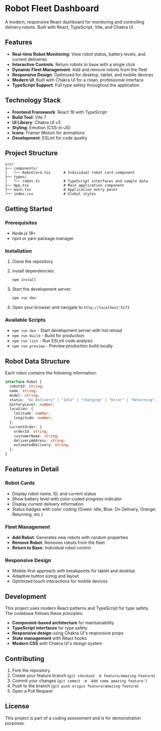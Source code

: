# Robot Fleet Dashboard

A modern, responsive React dashboard for monitoring and controlling delivery robots. Built with React, TypeScript, Vite, and Chakra UI.

## Features

- **Real-time Robot Monitoring**: View robot status, battery levels, and current deliveries
- **Interactive Controls**: Return robots to base with a single click
- **Dynamic Fleet Management**: Add and remove robots from the fleet
- **Responsive Design**: Optimized for desktop, tablet, and mobile devices
- **Modern UI**: Built with Chakra UI for a clean, professional interface
- **TypeScript Support**: Full type safety throughout the application

## Technology Stack

- **Frontend Framework**: React 19 with TypeScript
- **Build Tool**: Vite 7
- **UI Library**: Chakra UI v3
- **Styling**: Emotion (CSS-in-JS)
- **Icons**: Framer Motion for animations
- **Development**: ESLint for code quality

## Project Structure

```text
src/
├── components/
│   └── RobotCard.tsx      # Individual robot card component
├── types/
│   └── robot.ts           # TypeScript interfaces and sample data
├── App.tsx                # Main application component
├── main.tsx               # Application entry point
└── index.css              # Global styles
```

## Getting Started

### Prerequisites

- Node.js 18+
- npm or yarn package manager

### Installation

1. Clone the repository

2. Install dependencies:

   ```bash
   npm install
   ```

3. Start the development server:

   ```bash
   npm run dev
   ```

4. Open your browser and navigate to `http://localhost:5173`

### Available Scripts

- `npm run dev` - Start development server with hot reload
- `npm run build` - Build for production
- `npm run lint` - Run ESLint code analysis
- `npm run preview` - Preview production build locally

## Robot Data Structure

Each robot contains the following information:

```typescript
interface Robot {
  robotId: string;
  name: string;
  model: string;
  status: "On Delivery" | "Idle" | "Charging" | "Error" | "Returning";
  batteryLevel: number;
  location: {
    latitude: number;
    longitude: number;
  };
  currentOrder: {
    orderId: string;
    customerName: string;
    deliveryAddress: string;
    estimatedDelivery: string;
  };
}
```

## Features in Detail

### Robot Cards

- Display robot name, ID, and current status
- Show battery level with color-coded progress indicator
- Display current delivery information
- Status badges with color coding (Green: Idle, Blue: On Delivery, Orange: Returning, etc.)

### Fleet Management

- **Add Robot**: Generates new robots with random properties
- **Remove Robot**: Removes robots from the fleet
- **Return to Base**: Individual robot control

### Responsive Design

- Mobile-first approach with breakpoints for tablet and desktop
- Adaptive button sizing and layout
- Optimized touch interactions for mobile devices

## Development

This project uses modern React patterns and TypeScript for type safety. The codebase follows these principles:

- **Component-based architecture** for maintainability
- **TypeScript interfaces** for type safety
- **Responsive design** using Chakra UI's responsive props
- **State management** with React hooks
- **Modern CSS** with Chakra UI's design system

## Contributing

1. Fork the repository
2. Create your feature branch (`git checkout -b feature/amazing-feature`)
3. Commit your changes (`git commit -m 'Add some amazing feature'`)
4. Push to the branch (`git push origin feature/amazing-feature`)
5. Open a Pull Request

## License

This project is part of a coding assessment and is for demonstration purposes.
